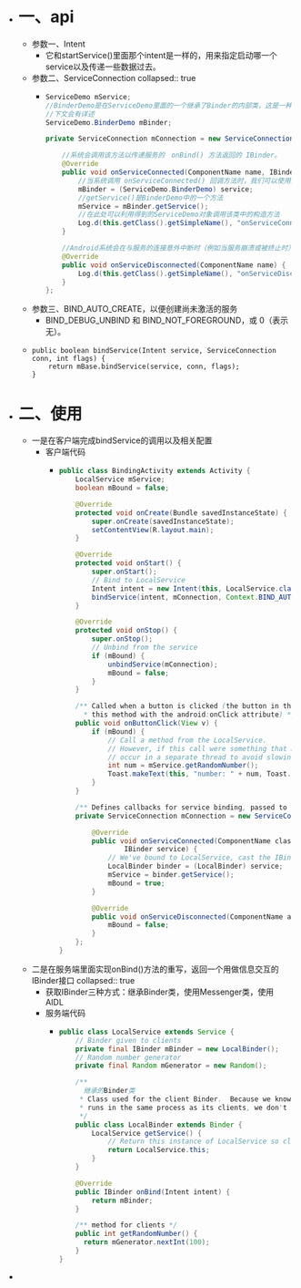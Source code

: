 - # 一、api
	- 参数一、Intent
		- 它和startService()里面那个intent是一样的，用来指定启动哪一个service以及传递一些数据过去。
	- 参数二、ServiceConnection
	  collapsed:: true
		- ```java
		  ServiceDemo mService;
		  //BinderDemo是在ServiceDemo里面的一个继承了Binder的内部类，这是一种得到IBinder接口的方式
		  //下文会有详述
		  ServiceDemo.BinderDemo mBinder;
		  
		  private ServiceConnection mConnection = new ServiceConnection() {
		  
		      //系统会调用该方法以传递服务的　onBind() 方法返回的 IBinder。
		      @Override
		      public void onServiceConnected(ComponentName name, IBinder service) {
		          //当系统调用 onServiceConnected() 回调方法时，我们可以使用接口定义的方法开始调用服务。
		          mBinder = (ServiceDemo.BinderDemo) service;
		          //getService()是BinderDemo中的一个方法
		          mService = mBinder.getService();
		          //在此处可以利用得到的ServiceDemo对象调用该类中的构造方法
		          Log.d(this.getClass().getSimpleName(), "onServiceConnected");
		      }
		  
		      //Android系统会在与服务的连接意外中断时（例如当服务崩溃或被终止时）调用该方法。当客户端取消绑定时，系统“绝对不会”调用该方法。
		      @Override
		      public void onServiceDisconnected(ComponentName name) {
		          Log.d(this.getClass().getSimpleName(), "onServiceDisconnected");
		      }
		  };
		  ```
	- 参数三、BIND_AUTO_CREATE，以便创建尚未激活的服务
		- BIND_DEBUG_UNBIND 和 BIND_NOT_FOREGROUND，或 0（表示无）。
	- ```
	  public boolean bindService(Intent service, ServiceConnection conn, int flags) {
	      return mBase.bindService(service, conn, flags);
	  }
	  ```
- # 二、使用
	- 一是在客户端完成bindService的调用以及相关配置
		- 客户端代码
			- ```java
			  public class BindingActivity extends Activity {
			      LocalService mService;
			      boolean mBound = false;
			  
			      @Override
			      protected void onCreate(Bundle savedInstanceState) {
			          super.onCreate(savedInstanceState);
			          setContentView(R.layout.main);
			      }
			  
			      @Override
			      protected void onStart() {
			          super.onStart();
			          // Bind to LocalService
			          Intent intent = new Intent(this, LocalService.class);
			          bindService(intent, mConnection, Context.BIND_AUTO_CREATE);
			      }
			  
			      @Override
			      protected void onStop() {
			          super.onStop();
			          // Unbind from the service
			          if (mBound) {
			              unbindService(mConnection);
			              mBound = false;
			          }
			      }
			  
			      /** Called when a button is clicked (the button in the layout file attaches to
			        * this method with the android:onClick attribute) */
			      public void onButtonClick(View v) {
			          if (mBound) {
			              // Call a method from the LocalService.
			              // However, if this call were something that might hang, then this request should
			              // occur in a separate thread to avoid slowing down the activity performance.
			              int num = mService.getRandomNumber();
			              Toast.makeText(this, "number: " + num, Toast.LENGTH_SHORT).show();
			          }
			      }
			  
			      /** Defines callbacks for service binding, passed to bindService() */
			      private ServiceConnection mConnection = new ServiceConnection() {
			  
			          @Override
			          public void onServiceConnected(ComponentName className,
			                  IBinder service) {
			              // We've bound to LocalService, cast the IBinder and get LocalService instance
			              LocalBinder binder = (LocalBinder) service;
			              mService = binder.getService();
			              mBound = true;
			          }
			  
			          @Override
			          public void onServiceDisconnected(ComponentName arg0) {
			              mBound = false;
			          }
			      };
			  }
			  ```
	- 二是在服务端里面实现onBind()方法的重写，返回一个用做信息交互的IBinder接口
	  collapsed:: true
		- 获取IBinder三种方式：继承Binder类，使用Messenger类，使用AIDL
		- 服务端代码
			- ```java
			  public class LocalService extends Service {
			      // Binder given to clients
			      private final IBinder mBinder = new LocalBinder();
			      // Random number generator
			      private final Random mGenerator = new Random();
			  
			      /**
			        继承的Binder类
			       * Class used for the client Binder.  Because we know this service always
			       * runs in the same process as its clients, we don't need to deal with IPC.
			       */
			      public class LocalBinder extends Binder {
			          LocalService getService() {
			              // Return this instance of LocalService so clients can call public methods
			              return LocalService.this;
			          }
			      }
			  
			      @Override
			      public IBinder onBind(Intent intent) {
			          return mBinder;
			      }
			  
			      /** method for clients */
			      public int getRandomNumber() {
			        return mGenerator.nextInt(100);
			      }
			  }
			  ```
-